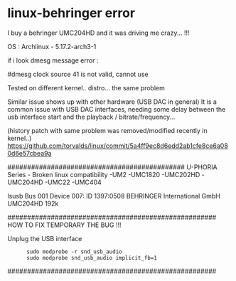 # linux-behringer error 

I buy a behringer UMC204HD and it was driving me crazy... !!!

OS :  Archlinux - 5.17.2-arch3-1

if i look dmesg message error :

#dmesg
clock source 41 is not valid, cannot use

Tested on different kernel..  distro... the same problem

Similar issue shows up with other hardware (USB DAC in general)
It is a common issue with USB DAC interfaces, needing some delay between the usb interface start and the playback / bitrate/frequency...

(history patch with same problem was removed/modified recently in kernel..)
https://github.com/torvalds/linux/commit/5a4ff9ec8d6edd2ab1cfe8ce6a080d6e57cbea9a


#############################################
U-PHORIA Series -  Broken linux compatibility
-UM2
-UMC1820
-UMC202HD
-UMC204HD
-UMC22
-UMC404

lsusb
Bus 001 Device 007: ID 1397:0508 BEHRINGER International GmbH UMC204HD 192k



#####################################################
HOW TO FIX TEMPORARY THE BUG !!!

Unplug the USB interface

          sudo modprobe -r snd_usb_audio
          sudo modprobe snd_usb_audio implicit_fb=1
#####################################################


